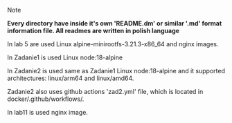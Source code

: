 > [!NOTE]
> __Every directory have inside it's own 'README.dm' or similar '.md' format information file. All readmes are written in polish language__
> 
> 
> In lab 5 are used Linux alpine-minirootfs-3.21.3-x86_64 and nginx images. 
>
> In Zadanie1 is used Linux node:18-alpine  
>
> In Zadanie2 is used same as Zadanie1 Linux node:18-alpine and it supported architectures: linux/arm64 and linux/amd64.  
>
> Zadanie2 also uses github actions 'zad2.yml' file, which is located in docker/.github/workflows/.
>
> In lab11 is used nginx image.
